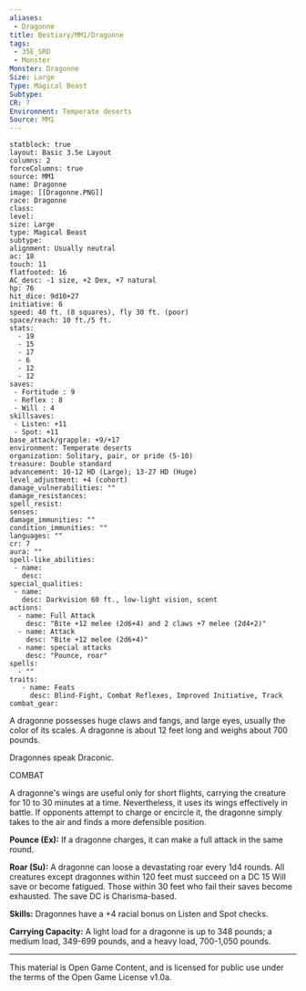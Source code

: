 ```yaml
---
aliases:
 - Dragonne
title: Bestiary/MM1/Dragonne
tags: 
 - 35E_SRD
 - Monster
Monster: Dragonne
Size: Large
Type: Magical Beast
Subtype: 
CR: 7
Environnent: Temperate deserts
Source: MM1
---
```


```statblock
statblock: true
layout: Basic 3.5e Layout
columns: 2
forceColumns: true
source: MM1 
name: Dragonne
image: [[Dragonne.PNG]]
race: Dragonne
class: 
level: 
size: Large
type: Magical Beast
subtype: 
alignment: Usually neutral
ac: 18
touch: 11
flatfooted: 16
AC_desc: -1 size, +2 Dex, +7 natural
hp: 76
hit_dice: 9d10+27
initiative: 6
speed: 40 ft. (8 squares), fly 30 ft. (poor)
space/reach: 10 ft./5 ft.
stats:
  - 19
  - 15
  - 17
  - 6
  - 12
  - 12
saves:
 - Fortitude : 9
 - Reflex : 8
 - Will : 4
skillsaves:
 - Listen: +11
 - Spot: +11
base_attack/grapple: +9/+17
environment: Temperate deserts
organization: Solitary, pair, or pride (5-10)
treasure: Double standard
advancement: 10-12 HD (Large); 13-27 HD (Huge)
level_adjustment: +4 (cohort)
damage_vulnerabilities: ""
damage_resistances: 
spell_resist: 
senses: 
damage_immunities: ""
condition_immunities: ""
languages: ""
cr: 7
aura: ""
spell-like_abilities:
 - name: 
   desc: 
special_qualities:
 - name:
   desc: Darkvision 60 ft., low-light vision, scent
actions:
  - name: Full Attack
    desc: "Bite +12 melee (2d6+4) and 2 claws +7 melee (2d4+2)"
  - name: Attack
    desc: "Bite +12 melee (2d6+4)"
  - name: special attacks
    desc: "Pounce, roar"
spells:
  - ""
traits:
   - name: Feats
     desc: Blind-Fight, Combat Reflexes, Improved Initiative, Track
combat_gear:  
```


A dragonne possesses huge claws and fangs, and large eyes, usually the color of its scales. A dragonne is about 12 feet long and weighs about 700 pounds.

Dragonnes speak Draconic.

COMBAT

A dragonne's wings are useful only for short flights, carrying the creature for 10 to 30 minutes at a time. Nevertheless, it uses its wings effectively in battle. If opponents attempt to charge or encircle it, the dragonne simply takes to the air and finds a more defensible position.


**Pounce (Ex):** If a dragonne charges, it can make a full attack in the same round.


**Roar (Su):** A dragonne can loose a devastating roar every 1d4 rounds. All creatures except dragonnes within 120 feet must succeed on a DC 15 Will save or become fatigued. Those within 30 feet who fail their saves become exhausted. The save DC is Charisma-based.


**Skills:** Dragonnes have a +4 racial bonus on Listen and Spot checks.


**Carrying Capacity:** A light load for a dragonne is up to 348 pounds; a medium load, 349-699 pounds, and a heavy load, 700-1,050 pounds.

---

This material is Open Game Content, and is licensed for public use under the terms of the Open Game License v1.0a.
